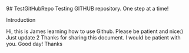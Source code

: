 9# TestGitHubRepo
Testing GITHUB repository. One step at a time! 

Introduction

Hi, this is James learning how to use Github. Please be patient and nice:)
Just update 2
Thanks for sharing this document. I would be patient with you. Good day!
Thanks 
